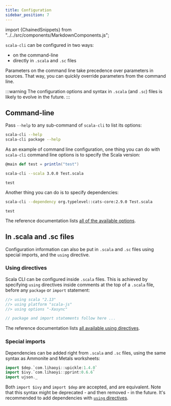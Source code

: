 ```yaml
---
title: Configuration
sidebar_position: 7
---
```


import {ChainedSnippets} from "../../src/components/MarkdownComponents.js";

`scala-cli` can be configured in two ways:
- on the command-line
- directly in `.scala` and `.sc` files

Parameters on the command line take precedence over parameters in sources.
That way, you can quickly override parameters from the command line.

:::warning
The configuration options and syntax in `.scala` (and `.sc`) files is likely to evolve in the future.
:::

## Command-line

Pass `--help` to any sub-command of `scala-cli` to list its options:
```bash
scala-cli --help
scala-cli package --help
```

As an example of command line configuration, one thing you can do with `scala-cli` command line options is to specify the Scala version:
```scala title=Test.scala
@main def test = println("test")
```

<ChainedSnippets>

```bash
scala-cli --scala 3.0.0 Test.scala
```

```text
test
```

</ChainedSnippets>

Another thing you can do is to specify dependencies:

<ChainedSnippets>

```bash
scala-cli --dependency org.typelevel::cats-core:2.9.0 Test.scala
```

```text
test
```

</ChainedSnippets>

The reference documentation lists [all of the available options](../reference/cli-options.md).


## In .scala and .sc files

Configuration information can also be put in `.scala` and `.sc` files using special imports, and the `using` directive.

### Using directives

Scala CLI can be configured inside `.scala` files.
This is achieved by specifying `using` directives inside comments at the top of a `.scala` file, before any `package` or `import` statement:

```scala compile
//> using scala "2.13"
//> using platform "scala-js"
//> using options "-Xasync"

// package and import statements follow here ...
```

The reference documentation lists [all available using directives](../reference/directives.md#using-directives).

### Special imports

Dependencies can be added right from `.scala` and `.sc` files, using the same
syntax as Ammonite and Metals worksheets:

```scala compile
import $dep.`com.lihaoyi::upickle:1.4.0`
import $ivy.`com.lihaoyi::pprint:0.6.6`
import ujson._
```

Both `import $ivy` and `import $dep` are accepted, and are equivalent. Note that this syntax
might be deprecated - and then removed - in the future. It's recommended to add dependencies
with [`using` directives](#using-directives).
